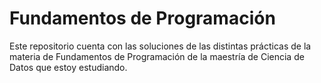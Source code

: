 # Fundamentos de Programación

Este repositorio cuenta con las soluciones de las distintas prácticas de la materia de Fundamentos de Programación de la maestría de Ciencia de Datos que estoy estudiando.
